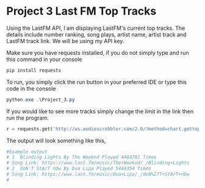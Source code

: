 # Project 3 Last FM Top Tracks

Using the LastFM API, I am displaying LastFM's current top tracks. The details include number ranking, song plays, artist name, artist track and LastFM track link. We will be using my API key.

Make sure you have requests installed, if you do not simply type and run this command in your console
```powershell
pip install requests
```
To run, you simply click the run button in your preferred IDE or type this code in the console
```powershell
python.exe .\Project_3.py
```

If you would like to see more tracks simply change the limit in the link then run the program.
```python
r = requests.get('http://ws.audioscrobbler.com/2.0/?method=chart.gettoptracks&api_key=56f23d13fb8982a333e46b80207e8e9b&limit=10&format=json')
```

The output will look something like this, 
```python
#Example output
# 1  Blinding Lights By The Weeknd Played 4484791 Times 
# Song Link: https://www.last.fm/music/The+Weeknd/_/Blinding+Lights 
# 2  doN'T StArT nOw By Dua Lipa Played 5444354 Times 
# Song Link: https://www.last.fm/music/Dua+Lipa/_/doN%27T+StArT+nOw
# 
```


